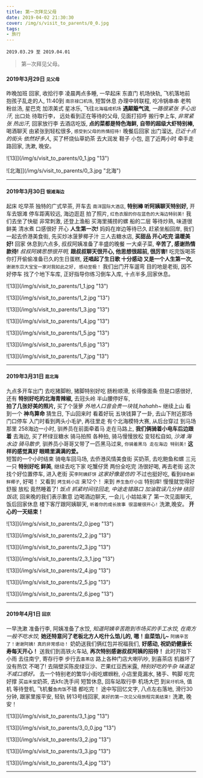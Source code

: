 ```yaml
---
title: 第一次拜见父母
date: 2019-04-02 21:30:30
cover: /img/s/visit_to_parents/0_0.jpg
tags: 
- 旅行
---
```


` 2019.03.29 至 2019.04.01 `

>  第`一`次拜见父母。 


#### 2019年3月29日 `见父母`

昨晚加班 回家,
收拾行李 凌晨两点多睡,
一早起床 东直门 机场快轨,
飞机落地前 抱孩子乱走的人,
11:40到 `南京禄口机场`,
短暂休息 办理中转联程,
吃冷锅串串 老鸭粉丝汤,
星巴克 加浓美式 星冰乐,
飞往`北海福成机场` __遇颠簸气流__,
_一路很紧张 手心出汗,_
出口处 待取行李，
远处看到正在等待的父母,
见面打招呼 搬行李上车,
_非常紧张 热出汗,_
回家放行李 去酒店吃饭,
**点的菜都是特色海鲜,** 
**自带的超级大虾特别棒,**
喝酒聊天 由紧张到轻松很多,
`感受到父母的热情招待!`
晚餐后回家 出门溜达,
_已近十点的街头 依然好多人,_
买了杯烧仙草奶茶 去大润发 鞋子 小包,
逛了近两小时 牵手走路回家,
洗漱, 晚安。


![13]](/img/s/visit_to_parents/0_1.jpg "13")

![北海]](/img/s/visit_to_parents/0_3.jpg "北海")

---

#### 2019年3月30日 `银滩海边`

起床 吃早茶 独特的广式早茶, 
开车去 `南洋国际大酒店`,
__特别棒 听阿姨聊天特别好,__
开车去银滩 停车距离较远, 
海边逛逛 拍了照片, 
`红色衣服的你在蓝色的大海边特别美!`
我们去坐了快艇 非常刺激,
还登上渔船 买海里捕捞的螺 船的二层 等待炒熟,
味道很鲜美 清水煮 口感很好 开心 **人生第一次!**
妈妈在岸边等待已久 赶紧坐船回岸,
我们一起去侨港美食街, 
先买炒冰菠萝椰子汁 三人去糖水店,
**买甜品 开心吃完 温暖美好!**
回家 休息到六点多,
叔叔阿姨准备了丰盛的晚餐 一大桌子菜,
**辛苦了, 感谢热情款待!**
_叔叔阿姨思想很开明,_
__跟叔叔聊天很开心, 他思想很超前, 很厉害!__
吃完饭喝茶 你打开偷偷准备已久的生日蛋糕,
**还唱起了生日歌 十分感动 又是一个人生第一次,**
`谢谢东苡大宝宝一家对我如此之好, 感动至极！`
我们出门开车遛弯 目的地是老街, 
因不好停车 找了个地下车库,
正好指导你练习倒车入库, 
十点半多,回家休息。

![13]](/img/s/visit_to_parents/1_1.jpg "13")

![13]](/img/s/visit_to_parents/1_2.jpg "13")

![13]](/img/s/visit_to_parents/1_3.jpg "13")

![13]](/img/s/visit_to_parents/1_4.jpg "13")

![13]](/img/s/visit_to_parents/1_5.jpg "13")

![13]](/img/s/visit_to_parents/1_6.jpg "13")

![13]](/img/s/visit_to_parents/1_7.jpg "13")

---

#### 2019年3月31日 `逛北海`

九点多开车出门 去吃猪脚粉,
猪脚特别好吃 肠粉顺滑, 
长得像面条 但是口感很好,
还有 __特别好吃的北海青辣椒,__
去冠头岭 半山腰停好车,  
__拍了几张好美的照片,__
买了个菠萝 _外地人口音会贵一块钱,hahahh~_ 
继续上山 看到一个 __神鸟算命__ 猜生日,
下山回来时 看着好玩 五块钱算了一卦,
去山下附近那场 门口停车 入门时看到两头小毛驴, 
再往里走 有个北海模特大赛, 
从后台穿过 到马场那里 258海边一小时,
驯养员在前面牵着马 走在马路上, 
**我们俩骑着小电车后边跟着** 去海边,
买了杯绿豆糖水 骑马拍照 各种拍,
骑马慢慢放松 变轻松自如,
_沙滩 海水边 骑马散步,_
驯养员小哥哥又带了一匹黑马过来, 
`你骑着黑马 走在海边 特别美!`
**这样的感觉真好 眼睛里满满的爱。**  
短暂的一个小时结束 骑电车回马场,
去侨港风情美食街 买奶茶,
去吃鲍鱼和螺 三元一只 **特别好吃 鲜美**,
继续去吃下家 吃蟹仔煲 两份全吃完 汤很好喝,
再去老街 这次找个好位置停车, 
进入老街 买`李阿姨虾饼` _这家好像是仿的_ 不过也挺好吃,
看到`绿色新鲜椰子`, 好喝！
又看到 `烤生蚝小店` 来12个！
来到 `养生鱼疗小店` 特别痒!
慢慢就觉得好舒服 放松 竟然睡着了!
_饭点 抓紧时间往回走,_
_中途走错路口 加油耽误几分钟 绕回饭店,_
回来晚的我们表示歉意 边喝酒边聊天, 
一会儿 小姑姑来了 第一次见面聊天,
饭后回家休息 楼下客厅跟阿姨聊天, 
`听着你的成长故事 很温暖很开心!`
洗漱,晚安。
**开心的一天结束！**

![13]](/img/s/visit_to_parents/2_0.jpeg "13")

![13]](/img/s/visit_to_parents/2_2.jpg "13")

![13]](/img/s/visit_to_parents/2_3.jpg "13")

![13]](/img/s/visit_to_parents/2_3_1.jpg "13")

![13]](/img/s/visit_to_parents/2_4.jpg "13")

![13]](/img/s/visit_to_parents/2_5.jpg "13")

![13]](/img/s/visit_to_parents/2_6.jpeg "13")

---

#### 2019年4月1日 `回京`

一早洗漱 准备行李, 阿姨准备了水饺,
_知道阿姨辛苦跑到市场买的手工水饺,_
_在南方一般不吃水饺,_
__她还特意问了老板北方人吃什么馅儿的,__
**嗯！韭菜馅儿~**
`阿姨辛苦了！谢谢阿姨!`
`真的非常感动！`
奶奶送我们俩红包并祝福我们,
**好感动, 祝奶奶健康长寿每天开心！**
送我们到高铁火车站,
**再次特别感谢叔叔阿姨的招待！**
此时开始下小雨 去往南宁,
寄存行李 步行去`喜茶店` 路上各种门店大喇叭吵,
到喜茶店 机器坏了没有热饮 不喝了!
去隔壁买陈皮绿豆沙、芒果红豆西米露, 
_特别好吃的牛杂 味道足不咸口感好。_
去一个特别老的繁华小街吃螺蛳粉,
小店里竟漏水, 猪手、鸭脚 吃完好撑 买`益禾堂`奶茶, 
去kfc洗手间 短暂休息,
回车站取行李 机场大巴 到`吴圩机场`,
值机 等待登机, 飞机餐`鱼肉饭`不错 都吃完！
途中写回忆文字, 八点左右落地, 滑行30分钟, 
跟家里报平安, 轻轨 转13号线回家,
`美好的第一次见父母旅程完美结束!`
洗漱, 晚安！


![13]](/img/s/visit_to_parents/3_1.jpg "13")

![13]](/img/s/visit_to_parents/3_0_0.jpg "13")

![13]](/img/s/visit_to_parents/3_2.jpg "13")

![13]](/img/s/visit_to_parents/3_3.jpg "13")

![13]](/img/s/visit_to_parents/3_4.jpg "13")

***